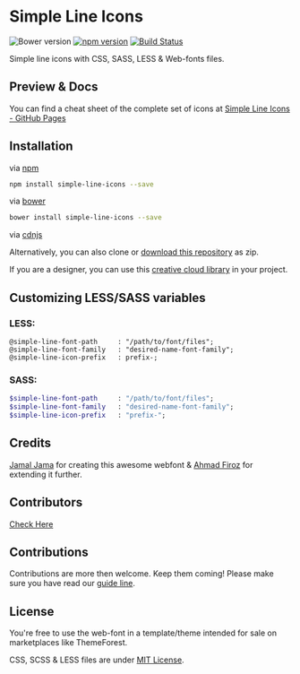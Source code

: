 # Simple Line Icons

![Bower version](https://img.shields.io/bower/v/simple-line-icons.svg)
[![npm version](https://img.shields.io/npm/v/simple-line-icons.svg)](https://www.npmjs.com/package/simple-line-icons)
[![Build Status](https://travis-ci.org/thesabbir/simple-line-icons.svg?branch=master)](https://travis-ci.org/thesabbir/simple-line-icons)

Simple line icons with CSS, SASS, LESS & Web-fonts files.

## Preview & Docs

You can find a cheat sheet of the complete set of icons
at [Simple Line Icons - GitHub Pages](https://thesabbir.github.io/simple-line-icons/)

## Installation

via [npm](https://www.npmjs.com/package/simple-line-icons)

```bash
npm install simple-line-icons --save
```

via [bower](http://bower.io/search/?q=simple-line-icons)

```bash
bower install simple-line-icons --save
```

via [cdnjs](http://cdnjs.com/libraries/simple-line-icons)

Alternatively, you can also clone
or [download this repository](https://github.com/thesabbir/simple-line-icons/archive/master.zip) as zip.

If you are a designer, you can use this [creative cloud library](http://adobe.ly/2bQ48wl) in your project.

## Customizing LESS/SASS variables

### LESS:

```less
@simple-line-font-path     : "/path/to/font/files";
@simple-line-font-family   : "desired-name-font-family";
@simple-line-icon-prefix   : prefix-;
```

### SASS:

```sass
$simple-line-font-path     : "/path/to/font/files";
$simple-line-font-family   : "desired-name-font-family";
$simple-line-icon-prefix   : "prefix-";
```

## Credits

[Jamal Jama](https://twitter.com/byjml) for creating this awesome webfont & [Ahmad Firoz](https://twitter.com/firoz_usf)
for extending it further.

## Contributors

[Check Here](https://github.com/thesabbir/simple-line-icons/graphs/contributors)

## Contributions

Contributions are more then welcome. Keep them coming!
Please make sure you have read our [guide line](./CONTRIBUTING.md).

## License

You're free to use the web-font in a template/theme intended for sale on marketplaces like ThemeForest.

CSS, SCSS & LESS files are under [MIT License](./LICENSE.md).

